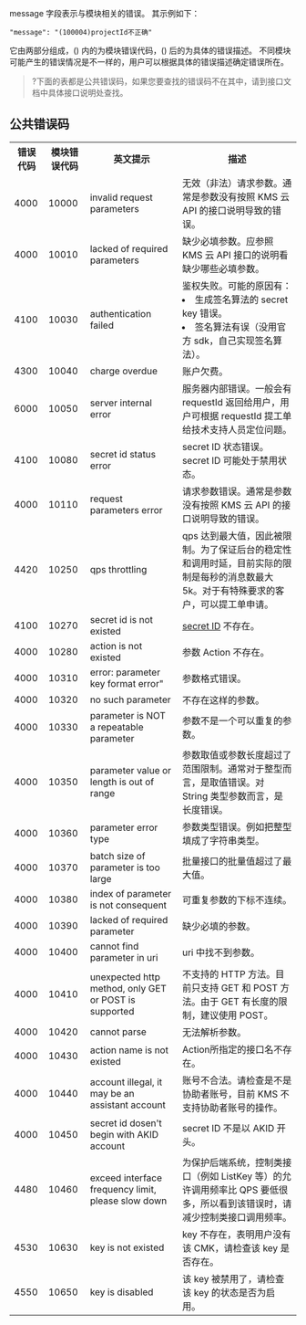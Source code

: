 
message 字段表示与模块相关的错误。
其示例如下：
```shell
"message": "(100004)projectId不正确"
```
它由两部分组成，() 内的为模块错误代码，() 后的为具体的错误描述。
不同模块可能产生的错误情况是不一样的，用户可以根据具体的错误描述确定错误所在。
>?下面的表都是公共错误码，如果您要查找的错误码不在其中，请到接口文档中具体接口说明处查找。


## 公共错误码 ##


<table class="t">
<tbody><tr>
<th> <b>错误代码</b>
</th><th> <b>模块错误代码</b>
</th><th> <b>英文提示</b>
</th><th> <b>描述</b>
</th></tr>
<tr>
<td> 4000
</td><td> 10000
</td><td> invalid request parameters
</td><td> 无效（非法）请求参数。通常是参数没有按照 KMS 云 API 的接口说明导致的错误。
</td></tr>
<tr>
<td> 4000
</td><td> 10010
</td><td> lacked of required parameters
</td><td> 缺少必填参数。应参照 KMS 云 API 接口的说明看缺少哪些必填参数。
</td></tr>
<tr>
<td> 4100
</td><td> 10030
</td><td> authentication failed
</td><td> 鉴权失败。可能的原因有：<li>生成签名算法的 secret key 错误。</li><li><a hre="https://cloud.tencent.com/doc/api/431/5906">签名算法</a>有误（没用官方 sdk，自己实现签名算法）。</li>
</td></tr>
<tr>
<td> 4300
</td><td> 10040
</td><td> charge overdue
</td><td> 账户欠费。
</td></tr>
<tr>
<td> 6000
</td><td> 10050
</td><td> server internal error
</td><td> 服务器内部错误。一般会有 requestId 返回给用户，用户可根据 requestId 提工单给技术支持人员定位问题。
</td></tr>
<tr>
<td> 4100
</td><td> 10080
</td><td> secret id status error
</td><td> secret ID 状态错误。secret ID 可能处于禁用状态。
</td></tr>
<tr>
<td> 4000
</td><td> 10110
</td><td> request parameters error
</td><td> 请求参数错误。通常是参数没有按照 KMS 云 API 的接口说明导致的错误。
</td></tr>
<tr>
<td> 4420
</td><td> 10250
</td><td> qps throttling
</td><td> qps 达到最大值，因此被限制。为了保证后台的稳定性和调用时延，目前实际的限制是每秒的消息数最大5k。对于有特殊要求的客户，可以提工单申请。
</td></tr>
<tr>
<td> 4100
</td><td> 10270
</td><td> secret id is not existed
</td><td> <a href="https://console.cloud.tencent.com/capi">secret ID</a> 不存在。
</td></tr>
<tr>
<td> 4000
</td><td> 10280
</td><td> action is not existed
</td><td> 参数 Action 不存在。
</td></tr>
<tr>
<td> 4000
</td><td> 10310
</td><td> error: parameter key format error"
</td><td> 参数格式错误。
</td></tr>
<tr>
<td> 4000
</td><td> 10320
</td><td> no such parameter
</td><td> 不存在这样的参数。
</td></tr>
<tr>
<td> 4000
</td><td> 10330
</td><td> parameter is NOT a repeatable parameter
</td><td> 参数不是一个可以重复的参数。
</td></tr>
<tr>
<td> 4000
</td><td> 10350
</td><td> parameter value or length is out of range
</td><td> 参数取值或参数长度超过了范围限制。通常对于整型而言，是取值错误。对 String 类型参数而言，是长度错误。
</td></tr>
<tr>
<td> 4000
</td><td> 10360
</td><td> parameter error type
</td><td> 参数类型错误。例如把整型填成了字符串类型。
</td></tr>
<tr>
<td> 4000
</td><td> 10370
</td><td> batch size of parameter is too large
</td><td> 批量接口的批量值超过了最大值。
</td></tr>
<tr>
<td> 4000
</td><td> 10380
</td><td> index of parameter is not consequent
</td><td> 可重复参数的下标不连续。
</td></tr>
<tr>
<td> 4000
</td><td> 10390
</td><td> lacked of required parameter
</td><td> 缺少必填的参数。
</td></tr>
<tr>
<td> 4000
</td><td> 10400
</td><td> cannot find parameter in uri
</td><td> uri 中找不到参数。
</td></tr>
<tr>
<td> 4000
</td><td> 10410
</td><td> unexpected http method, only GET or POST is supported
</td><td> 不支持的 HTTP 方法。目前只支持 GET 和 POST 方法。由于 GET 有长度的限制，建议使用 POST。
</td></tr>
<tr>
<td> 4000
</td><td> 10420
</td><td> cannot parse
</td><td> 无法解析参数。
</td></tr>
<tr>
<td> 4000
</td><td> 10430
</td><td> action name is not existed
</td><td> Action所指定的接口名不存在。
</td></tr>
<tr>
<td> 4000
</td><td> 10440
</td><td> account illegal, it may be an assistant account
</td><td> 账号不合法。请检查是不是协助者账号，目前 KMS 不支持协助者账号的操作。
</td></tr>
<tr>
<td> 4000
</td><td> 10450
</td><td> secret id dosen't begin with AKID account
</td><td> secret ID 不是以 AKID 开头。
</td></tr>
<tr>
<td> 4480
</td><td> 10460
</td><td> exceed interface frequency limit, please slow down
</td><td> 为保护后端系统，控制类接口（例如 ListKey 等）的允许调用频率比 QPS 要低很多，所以看到该错误时，请减少控制类接口调用频率。
</td></tr>
<tr>
<td> 4530
</td><td> 10630
</td><td> key is not existed
</td><td> key 不存在，表明用户没有该 CMK，请检查该 key 是否存在。
</td></tr>
<tr>
<td> 4550
</td><td> 10650
</td><td> key is disabled
</td><td> 该 key 被禁用了，请检查该 key 的状态是否为启用。
</td></tr>
</tbody></table>



